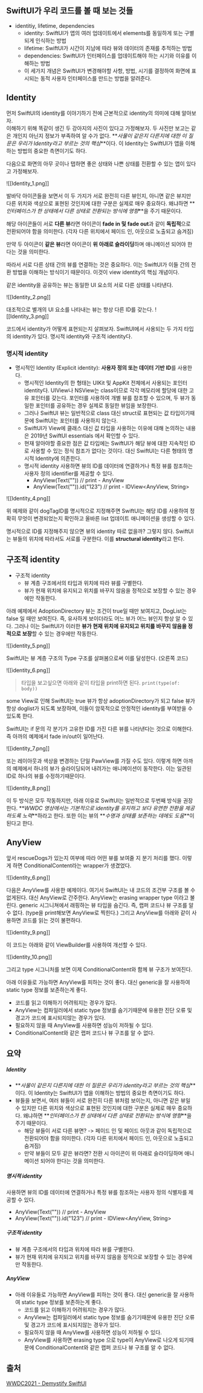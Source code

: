 ## SwiftUI가 우리 코드를 볼 때 보는 것들

- identitiy, lifetime, dependencies
    - identity: SwiftUI가 앱의 여러 업데이트에서 elements를 동일하게 또는 구별되게 인식하는 방법
    - lifetime: SwiftUI가 시간이 지남에 따라 뷰와 데이터의 존재를 추적하는 방법
    - dependencies: SwiftUI가 인터페이스를 업데이트해야 하는 시기와 이유를 이해하는 방법
    - 이 세가지 개념은 SwiftUI가 변경해야할 사항, 방법, 시기를 결정하여 화면에 표시되는 동적 사용자 인터페이스를 만드는 방법을 알려준다.
## Identity

먼저 SwiftUI의 identity를 이야기하기 전에 근본적으로 identity의 의미에 대해 알아보자.  
이해하기 위해 똑같이 생긴 두 강아지의 사진이 있다고 가정해보자. 두 사진만 보고는 같은 개인지 아닌지 정보가 부족하여 알 수가 없다. **_사물이 같은지 다른지에 대한 이 질문은 우리가 Identity라고 부르는 것의 핵심_**이다. 이 Identity는 SwiftUI가 앱을 이해하는 방법의 중요한 측면이기도 하다.

다음으로 화면의 아무 곳이나 탭하면 좋은 상태와 나쁜 상태를 전환할 수 있는 앱이 있다고 가정해보자.

![[Identity_1.png]]

발바닥 아이콘들을 보면서 이 두 가지가 서로 완전히 다른 뷰인지, 아니면 같은 뷰지만 다른 위치와 색상으로 표현된 것인지에 대한 구분은 실제로 매우 중요하다. 왜냐하면 **_인터페이스가 한 상태에서 다른 상태로 전환되는 방식에 영향_**을 주기 때문이다.

해당 아이콘들이 서로 **다른 뷰**라면 아이콘이 **fade in 및 fade out**과 같이 **독립적**으로 전환되어야 함을 의미한다. (각자 다른 위치에서 페이드 인, 아웃으로 노출되고 숨겨짐)

만약 두 아이콘이 **같은 뷰**라면 아이콘이 **위 아래로 슬라이딩**하며 애니메이션 되어야 한다는 것을 의미한다.

따라서 서로 다른 상태 간의 뷰를 연결하는 것은 중요하다. 이는 SwiftUI가 이들 간의 전환 방법을 이해하는 방식이기 때문이다. 이것이 view identity의 핵심 개념이다.

같은 identity을 공유하는 뷰는 동일한 UI 요소의 서로 다른 상태를 나타낸다.

![[Identity_2.png]]

대조적으로 별개의 UI 요소를 나타내는 뷰는 항상 다른 ID를 갖는다.
![[Identity_3.png]]

코드에서 identity가 어떻게 표현되는지 살펴보자. SwiftUI에서 사용되는 두 가지 타입의 identity가 있다. 명시적 identity와 구조적 identity다.

### 명시적 identity

- 명시적인 Identity (Explicit identity): **사용자 정의 또는 데이터 기반 ID**를 사용한다.
    - 명시적인 Identity의 한 형태는 UIKit 및 AppKit 전체에서 사용되는 포인터 identity다. UIView나 NSView는 class이므로 각각 메모리에 할당에 대한 고유 포인터를 갖는다. 포인터를 사용하여 개별 뷰를 참조할 수 있으며, 두 뷰가 동일한 포인터를 공유하는 경우 실제로 동일한 뷰임을 보장한다.
    - 그러나 SwiftUI 뷰는 일반적으로 class 대신 struct로 표현되는 값 타입이기때문에 SwiftUI는 포인터를 사용하지 않는다.
    - SwiftUI가 View에 클래스 대신 값 타입을 사용하는 이유에 대해 논의하는 내용은 2019년 SwiftUI essentials 에서 확인할 수 있다.
    - 현재 알아야할 중요한 점은 값 타입에는 SwiftUI가 해당 뷰에 대한 지속적인 ID로 사용할 수 있는 정식 참조가 없다는 것이다. 대신 SwiftUI는 다른 형태의 명시적 Identity에 의존한다.
    - 명시적 identity 사용하면 뷰의 ID를 데이터에 연결하거나 특정 뷰를 참조하는 사용자 정의 identifier를 제공할 수 있다.
        - AnyView(Text("")) // print - AnyView
        - AnyView(Text("")).id("123") // print - IDView<AnyView, String>

![[Identity_4.png]]

위 예제와 같이 dogTagID를 명시적으로 지정해주면 SwiftUI는 해당 ID를 사용하여 정확히 무엇이 변경되었는지 확인하고 올바른 list 업데이트 애니메이션을 생성할 수 있다.

명시적으로 ID를 지정해주지 않으면 뷰의 identity 따로 없을까? 그렇지 않다. SwiftUI는 뷰들의 위치에 따라서도 서로를 구분한다. 이를 **structural identity**라고 한다.
## 구조적 identity

- 구조적 identity
    - 뷰 계층 구조에서의 타입과 위치에 따라 뷰를 구별한다.
    - 뷰가 현재 위치에 유지되고 위치를 바꾸지 않음을 정적으로 보장할 수 있는 경우에만 작동한다.

아래 예제에서 AdoptionDirectory 뷰는 조건이 true일 때만 보여지고, DogList는 false 일 때만 보여진다. 즉, 유사하게 보이더라도 어느 뷰가 어느 뷰인지 항상 알 수 있다. 그러나 이는 SwiftUI가 이러한 **뷰가 현재 위치에 유지되고 위치를 바꾸지 않음을 정적으로 보장**할 수 있는 경우에만 작동한다.

![[identity_5.png]]

SwiftUI는 뷰 계층 구조의 Type 구조를 살펴봄으로써 이를 달성한다. (오른쪽 코드)

![[identity_6.png]]

> 타입을 보고싶으면 아래와 같이 타입을 print하면 된다. 
   `print(type(of: body))`

some View로 인해 SwiftUI는 true 뷰가 항상 adoptionDirectory가 되고 false 뷰가 항상 doglist가 되도록 보장하여, 이들이 암묵적으로 안정적인 identity를 부여받을 수 있도록 한다.

SwiftUI는 if 문의 각 분기가 고유한 ID를 가진 다른 뷰를 나타낸다는 것으로 이해한다. 즉 아까의 예제에서 fade in/out이 일어난다.

![[identity_7.png]]

또는 레이아웃과 색상을 변경하는 단일 PawView를 가질 수도 있다. 이렇게 하면 아까의 예제에서 하나의 뷰가 슬라이딩되어 내려가는 애니메이션이 동작한다. 이는 일관된 ID로 하나의 뷰를 수정하기때문이다.

![[identity_8.png]]

이 두 방식은 모두 작동하지만, 아래 이유로 SwiftUI는 일반적으로 두번째 방식을 권장한다. **_WWDC 영상에서는 기본적으로 identity를 유지하고 보다 유연한 전환을 제공하도록 노력_**하라고 한다. 또한 이는 뷰의 **_수명과 상태를 보존하는 데에도 도움_**이 된다고 한다.

## AnyView

앞서 rescueDogs가 있는지 여부에 따라 어떤 뷰를 보여줄 지 분기 처리를 했다. 이렇게 하면 ConditionalContent라는 wrapper가 생겼었다.

![[identity_6.png]]

다음은 AnyView를 사용한 예제이다. 여기서 SwiftUI는 내 코드의 조건부 구조를 볼 수 없게된다. 대신 AnyView로 간주한다. AnyView는 erasing wrapper type 이라고 불린다. generic 시그니쳐에서 래핑하는 뷰 타입을 숨긴다. 즉, 랩퍼 코드나 뷰 구조를 알 수 없다. (type을 print해보면 AnyView로 찍힌다.) 그리고 AnyView를 아래와 같이 사용하면 코드를 읽는 것이 불편하다.

![[identity_9.png]]

이 코드는 아래와 같이 ViewBuilder를 사용하여 개선할 수 있다.

![[identity_10.png]]

그리고 type 시그니처를 보면 이제 ConditionalContent와 함께 뷰 구조가 보여진다.

아래 이유들로 가능하면 AnyView를 피하는 것이 좋다. 대신 generic을 잘 사용하여 static type 정보를 보존하는게 좋다.

- 코드를 읽고 이해하기 어려워지는 경우가 많다.
- AnyView는 컴파일러에서 static type 정보를 숨기기때문에 유용한 진단 오류 및 경고가 코드에 표시되지않는 경우가 있다.
- 필요하지 않을 때 AnyView를 사용하면 성능이 저하될 수 있다.
- ConditionalContent와 같은 랩퍼 코드나 뷰 구조를 알 수 없다.

## 요약

##### Identity

- **_사물이 같은지 다른지에 대한 이 질문은 우리가 identity라고 부르는 것의 핵심_**이다. 이 Identity는 SwiftUI가 앱을 이해하는 방법의 중요한 측면이기도 하다.
- 뷰들을 보면서, 여러 뷰들이 서로 완전히 다른 뷰처럼 보이는지, 아니면 같은 뷰일 수 있지만 다른 위치와 색상으로 표현된 것인지에 대한 구분은 실제로 매우 중요하다. 왜냐하면 **_인터페이스가 한 상태에서 다른 상태로 전환되는 방식에 영향_**을 주기 때문이다.  
    - 해당 뷰들이 서로 다른 뷰면? -> 페이드 인 및 페이드 아웃과 같이 독립적으로 전환되어야 함을 의미한다. (각자 다른 위치에서 페이드 인, 아웃으로 노출되고 숨겨짐)  
    - 만약 뷰들이 모두 같은 뷰라면? 전환 시 아이콘이 위 아래로 슬라이딩하며 애니메이션 되어야 한다는 것을 의미한다.

##### 명시적 identity

사용하면 뷰의 ID를 데이터에 연결하거나 특정 뷰를 참조하는 사용자 정의 식별자를 제공할 수 있다.  
- AnyView(Text("")) // print - AnyView  
- AnyView(Text("")).id("123") // print - IDView<AnyView, String>

##### 구조적 identity

- 뷰 계층 구조에서의 타입과 위치에 따라 뷰를 구별한다.
- 뷰가 현재 위치에 유지되고 위치를 바꾸지 않음을 정적으로 보장할 수 있는 경우에만 작동한다.

##### AnyView

- 아래 이유들로 가능하면 AnyView를 피하는 것이 좋다. 대신 generic을 잘 사용하여 static type 정보를 보존하는게 좋다.  
    - 코드를 읽고 이해하기 어려워지는 경우가 많다.  
    - AnyView는 컴파일러에서 static type 정보를 숨기기때문에 유용한 진단 오류 및 경고가 코드에 표시되지않는 경우가 있다.  
    - 필요하지 않을 때 AnyView를 사용하면 성능이 저하될 수 있다.  
    - AnyView를 사용하면 erasing type 으로 type이 AnyView로 나오게 되기때문에 ConditionalContent와 같은 랩퍼 코드나 뷰 구조를 알 수 없다.
## 출처

[WWDC2021 - Demystify SwiftUI](https://developer.apple.com/videos/play/wwdc2021/10022)